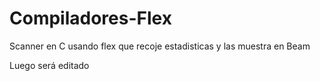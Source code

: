 # Compiladores-Flex
Scanner en C usando flex que recoje estadisticas y las muestra en Beam

Luego será editado
